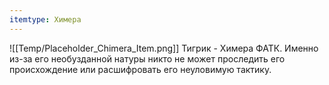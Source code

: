 ```yaml
---
itemtype: Химера
---
```

![[Temp/Placeholder_Chimera_Item.png]]
Тигрик - Химера ФАТК. Именно из-за его необузданной натуры никто не может проследить его происхождение или расшифровать его неуловимую тактику.
